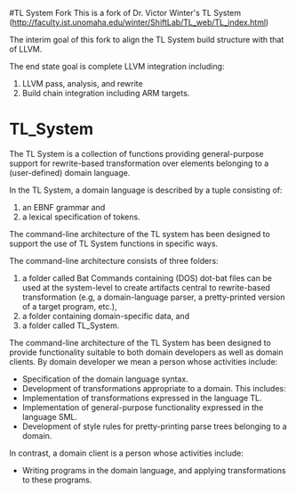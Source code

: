 #TL System Fork
This is a fork of Dr. Victor Winter's TL System (http://faculty.ist.unomaha.edu/winter/ShiftLab/TL_web/TL_index.html)

The interim goal of this fork to align the TL System build structure with that of LLVM. 

The end state goal is complete LLVM integration including:

1. LLVM pass, analysis, and rewrite
2. Build chain integration including ARM targets.



TL_System
=========

The TL System is a collection of functions providing general-purpose support for rewrite-based transformation over elements 
belonging to a (user-defined) domain language. 

In the TL System, a domain language is described by a tuple consisting of:

1. an EBNF grammar and
2. a lexical specification of tokens.

The command-line architecture of the TL system has been designed to support the use of TL System functions 
in specific ways. 

The command-line architecture consists of three folders:

1. a folder called Bat Commands containing (DOS) dot-bat files can be used at the system-level to create artifacts central to rewrite-based transformation (e.g, a domain-language parser, a pretty-printed version of a target program, etc.),
2. a folder containing domain-specific data, and 
3. a folder called TL_System.

The command-line architecture of the TL System has been designed to provide functionality suitable to both domain developers as well as domain clients. By domain developer we mean a person whose activities include:

- Specification of the domain language syntax.
 - Development of transformations appropriate to a domain. This includes:
  - Implementation of transformations expressed in the language TL.
  - Implementation of general-purpose functionality expressed in the language SML.
- Development of style rules for pretty-printing parse trees belonging to a domain.

In contrast, a domain client is a person whose activities include:

- Writing programs in the domain language, and applying transformations to these programs.
